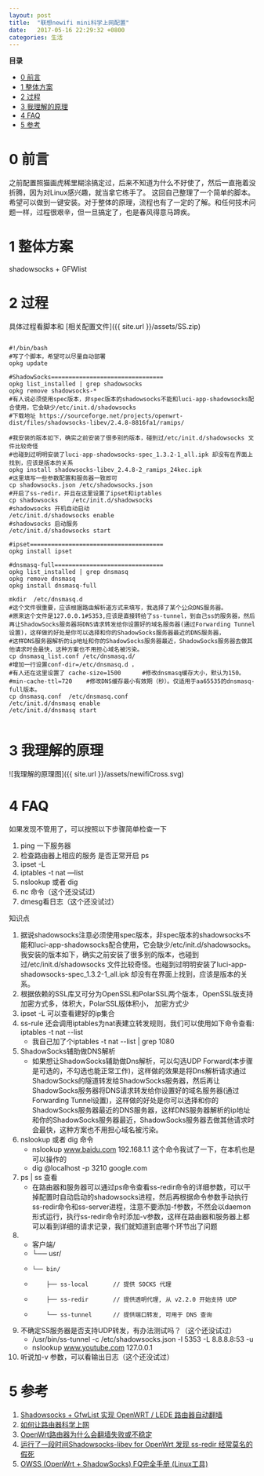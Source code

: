 ```yaml
---
layout: post
title:  "联想newifi mini科学上网配置"
date:   2017-05-16 22:29:32 +0800
categories: 生活
---
```





**目录**

* [0 前言](#preface)
* [1 整体方案](#brief)
* [2 过程](#process)
* [3 我理解的原理](#underTheHood)
* [4 FAQ](#FAQ)
* [5 参考](#reference)


# 0 前言<a name="preface"></a>


之前配置照猫画虎稀里糊涂搞定过，后来不知道为什么不好使了，然后一直拖着没折腾，因为对Linux感兴趣，就当拿它练手了。
这回自己整理了一个简单的脚本。希望可以做到一键安装。对于整体的原理，流程也有了一定的了解。和任何技术问题一样，过程很艰辛，但一旦搞定了，也是春风得意马蹄疾。



# 1 整体方案<a name="brief"></a>

shadowsocks + GFWlist


# 2 过程<a name="process"></a>


具体过程看脚本和
[相关配置文件]({{ site.url }}/assets/SS.zip)



~~~

#!/bin/bash
#写了个脚本，希望可以尽量自动部署
opkg update

#ShadowSocks================================
opkg list_installed | grep shadowsocks
opkg remove shadowsocks-*
#有人说必须使用spec版本，非spec版本的shadowsocks不能和luci-app-shadowsocks配合使用，它会缺少/etc/init.d/shadowsocks
#下载地址 https://sourceforge.net/projects/openwrt-dist/files/shadowsocks-libev/2.4.8-8816fa1/ramips/

#我安装的版本如下，确实之前安装了很多别的版本，碰到过/etc/init.d/shadowsocks 文件比较奇怪
#也碰到过明明安装了luci-app-shadowsocks-spec_1.3.2-1_all.ipk 却没有在界面上找到，应该是版本的关系
opkg install shadowsocks-libev_2.4.8-2_ramips_24kec.ipk
#这里填写一些参数配置和服务器一致即可
cp shadowsocks.json /etc/shadowsocks.json
#开启了ss-redir，并且在这里设置了ipset和iptables
cp shadowsocks    /etc/init.d/shadowsocks
#shadowsocks 开机自动启动
/etc/init.d/shadowsocks enable
#shadowsocks 启动服务
/etc/init.d/shadowsocks start

#ipset======================================
opkg install ipset

#dnsmasq-full===============================
opkg list_installed | grep dnsmasq
opkg remove dnsmasq
opkg install dnsmasq-full

mkdir  /etc/dnsmasq.d
#这个文件很重要，应该根据路由解析道方式来填写，我选择了某个公众DNS服务器。
#原来这个文件是127.0.0.1#5353,应该是直接转给了ss-tunnel，到自己ss的服务器，然后再让ShadowSocks服务器将DNS请求转发给你设置好的域名服务器(通过Forwarding Tunnel设置)，这样做的好处是你可以选择和你的ShadowSocks服务器最近的DNS服务器，
#这样DNS服务器解析的ip地址和你的ShadowSocks服务器最近，ShadowSocks服务器去做其他请求时会最快，这种方案也不用担心域名被污染。
cp dnsmasq_list.conf /etc/dnsmasq.d/
#增加一行设置conf-dir=/etc/dnsmasq.d ，
#有人还在这里设置了 cache-size=1500      #修改dnsmasq缓存大小，默认为150。
#min-cache-ttl=720    #修改DNS缓存最小有效期（秒）。仅适用于aa65535的dnsmasq-full版本。
cp dnsmasq.conf  /etc/dnsmasq.conf
/etc/init.d/dnsmasq enable
/etc/init.d/dnsmasq start


~~~


# 3 我理解的原理<a name="underTheHood"></a>

![我理解的原理图]({{ site.url }}/assets/newifiCross.svg)

# 4 FAQ<a name="FAQ"></a>
如果发现不管用了，可以按照以下步骤简单检查一下

1. ping 一下服务器
2. 检查路由器上相应的服务 是否正常开启 ps
3. ipset -L
4. iptables -t nat —list
5. nslookup 或者 dig
6. nc 命令（这个还没试过）
7. dmesg看日志（这个还没试过）

知识点

1. 据说shadowsocks注意必须使用spec版本，非spec版本的shadowsocks不能和luci-app-shadowsocks配合使用，它会缺少/etc/init.d/shadowsocks。我安装的版本如下，确实之前安装了很多别的版本，也碰到过/etc/init.d/shadowsocks 文件比较奇怪。也碰到过明明安装了luci-app-shadowsocks-spec_1.3.2-1_all.ipk 却没有在界面上找到，应该是版本的关系。
2. 根据依赖的SSL库又可分为OpenSSL和PolarSSL两个版本，OpenSSL版支持加密方式多，体积大，PolarSSL版体积小， 加密方式少
3. ipset -L 可以查看建好的ip集合
4. ss-rule 还会调用iptables为nat表建立转发规则，我们可以使用如下命令查看: iptables -t nat --list
    * 我自己加了个iptables -t nat  --list  | grep 1080  
5. ShadowSocks辅助做DNS解析
    * 如果想让ShadowSocks辅助做Dns解析，可以勾选UDP Forward(本步骤是可选的，不勾选也能正常工作)，这样做的效果是将Dns解析请求通过ShadowSocks的隧道转发给ShadowSocks服务器，然后再让ShadowSocks服务器将DNS请求转发给你设置好的域名服务器(通过Forwarding Tunnel设置)，这样做的好处是你可以选择和你的ShadowSocks服务器最近的DNS服务器，这样DNS服务器解析的ip地址和你的ShadowSocks服务器最近，ShadowSocks服务器去做其他请求时会最快，这种方案也不用担心域名被污染。
6. nslookup 或者 dig 命令
    * nslookup www.baidu.com 192.168.1.1 这个命令我试了一下，在本机也是可以操作的
    * dig @localhost -p 3210 google.com 
7. ps | ss 查看
    * 在路由器和服务器可以通过ps命令查看ss-redir命令的详细参数，可以干掉配置时自动启动的shadowsocks进程，然后再根据命令参数手动执行ss-redir命令和ss-server进程，注意不要添加-f参数，不然会以daemon形式运行，执行ss-redir命令时添加-v参数，这样在路由器和服务器上都可以看到详细的请求记录，我们就知道到底哪个环节出了问题
8. 
    * 客户端/
    * └── usr/
    *     └── bin/
    *         ├── ss-local       // 提供 SOCKS 代理
    *         ├── ss-redir       // 提供透明代理, 从 v2.2.0 开始支持 UDP
    *         └── ss-tunnel      // 提供端口转发, 可用于 DNS 查询
9. 不确定SS服务器是否支持UDP转发，有办法测试吗？（这个还没试过）
    * /usr/bin/ss-tunnel -c /etc/shadowsocks.json  -l 5353 -L 8.8.8.8:53 -u
    * nslookup www.youtube.com 127.0.0.1
10. 听说加-v 参数，可以看输出日志（这个还没试过）




    
# 5 参考<a name="reference"></a>


   1. [Shadowsocks + GfwList 实现 OpenWRT / LEDE 路由器自动翻墙
](https://cokebar.info/archives/962)
   2. [如何让路由器科学上网](http://www.cloudchou.com/work/post-983.html
)
   3. [OpenWrt路由器为什么会翻墙失败或不稳定]( https://softwaredownload.gitbooks.io/openwrt-fanqiang/ebook/03.7.html
)
   4. [运行了一段时间Shadowsocks-libev for OpenWrt 发现 ss-redir 经常莫名的假死
](https://github.com/shadowsocks/openwrt-shadowsocks/issues/106
)
   5. [OWSS (OpenWrt + ShadowSocks) FQ完全手册 (Linux工具)
](https://blog.lutty.me/code/openwrt/2014-10/owss-fq-guide-linux-tool.html
)